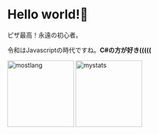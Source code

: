 # Hello world!🍕
ピザ最高！永遠の初心者。

令和はJavascriptの時代ですね。**C#の方が好き(((((**

<p align="left">
<img alt="mostlang" height="150px" src="https://github-readme-stats.vercel.app/api/top-langs/?username=forestrharumaki&layout=compact">
<img alt="mystats" height="150px" src="https://github-readme-stats.vercel.app/api?username=forestrharumaki&count_private=true&show_icons=true">
</p>

<!---
forestrharumaki/forestrharumaki is a ✨ special ✨ repository because its `README.md` (this file) appears on your GitHub profile.
You can click the Preview link to take a look at your changes.
--->
